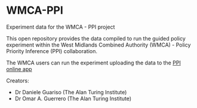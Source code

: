 # WMCA-PPI
Experiment data for the WMCA - PPI project

This open repository provides the data compiled to run the guided policy experiment within the West Midlands Combined Authority (WMCA) - Policy Priority Inference (PPI) collaboration.

The WMCA users can run the experiment uploading the data to the [PPI online app](https://policypriority.org/ppiapp/) 

Creators: 
* Dr Daniele Guariso (The Alan Turing Institute)
* Dr Omar A. Guerrero (The Alan Turing Institute)
